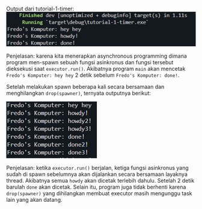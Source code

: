 Output dari tutorial-1-timer:
![alt text](img/image.png)

Penjelasan: karena kita menerapkan asynchronous programming dimana program men-spawn sebuah fungsi asinkronus dan fungsi tersebut dieksekusi saat `executor.run()`. Akibatnya program `main` akan mencetak `Fredo's Komputer: hey hey` 2 detik sebelum `Fredo's Komputer: done!`.  


Setelah melakukan spawn beberapa kali secara bersamaan dan menghilangkan `drop(spawner)`, ternyata outputnya berikut:

![alt text](img/image2.png)

Penjelasan: ketika `executor.run()` berjalan, ketiga fungsi asinkronus yang sudah di spawn sebelumnya akan dijalankan secara bersamaan layaknya thread. Akibatnya semua `howdy` akan dicetak terlebih dahulu. Setelah 2 detik barulah `done` akan dicetak. Selain itu, program juga tidak berhenti karena `drop(spawner)` yang dihilangkan membuat executor masih mengunggu task lain yang akan datang.